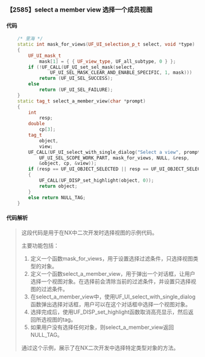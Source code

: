 ### 【2585】select a member view 选择一个成员视图

#### 代码

```cpp
    /* 里海 */  
    static int mask_for_views(UF_UI_selection_p_t select, void *type)  
    {  
        UF_UI_mask_t  
            mask[1] = { { UF_view_type, UF_all_subtype, 0 } };  
        if (!UF_CALL(UF_UI_set_sel_mask(select,  
                UF_UI_SEL_MASK_CLEAR_AND_ENABLE_SPECIFIC, 1, mask)))  
            return (UF_UI_SEL_SUCCESS);  
        else  
            return (UF_UI_SEL_FAILURE);  
    }  
    static tag_t select_a_member_view(char *prompt)  
    {  
        int  
            resp;  
        double  
            cp[3];  
        tag_t  
            object,  
            view;  
        UF_CALL(UF_UI_select_with_single_dialog("Select a view", prompt,  
            UF_UI_SEL_SCOPE_WORK_PART, mask_for_views, NULL, &resp,  
            &object, cp, &view));  
        if (resp == UF_UI_OBJECT_SELECTED || resp == UF_UI_OBJECT_SELECTED_BY_NAME)  
        {  
            UF_CALL(UF_DISP_set_highlight(object, 0));  
            return object;  
        }  
        else return NULL_TAG;  
    }

```

#### 代码解析

> 这段代码是用于在NX中二次开发时选择视图的示例代码。
>
> 主要功能包括：
>
> 1. 定义一个函数mask_for_views，用于设置选择过滤条件，只选择视图类型的对象。
> 2. 定义一个函数select_a_member_view，用于弹出一个对话框，让用户选择一个视图对象。在选择前会清除当前的过滤条件，并设置只选择视图的过滤条件。
> 3. 在select_a_member_view中，使用UF_UI_select_with_single_dialog函数弹出选择对话框，用户可以在这个对话框中选择一个视图对象。
> 4. 选择完成后，使用UF_DISP_set_highlight函数取消高亮显示，然后返回所选视图的tag。
> 5. 如果用户没有选择任何对象，则select_a_member_view返回NULL_TAG。
>
> 通过这个示例，展示了在NX二次开发中选择特定类型对象的方法。
>
